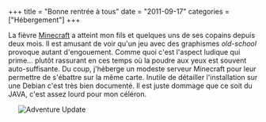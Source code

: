 +++
title = "Bonne rentrée à tous"
date = "2011-09-17"
categories = ["Hébergement"]
+++

La fièvre [Minecraft](http://www.minecraft.net/) a atteint mon fils et quelques
uns de ses copains depuis deux mois. Il est amusant de voir qu'un jeu avec des
graphismes *old-school* provoque autant d'engouement. Comme quoi c'est l'aspect
ludique qui prime... plutôt rassurant en ces temps où la poudre aux yeux est
souvent auto-suffisante. Du coup, j'héberge un modeste serveur Minecraft pour
leur permettre de s'ébattre sur la même carte. Inutile de détailler
l'installation sur une Debian c'est très bien documenté. Il est juste dommage
que ce soit du JAVA, c'est assez lourd pour mon céléron.

<img src="/images/05x/adventure_update.tb.png" alt="Adventure Update"
title="Adventure Update" style="margin: 0px 20px" checked="true" />

